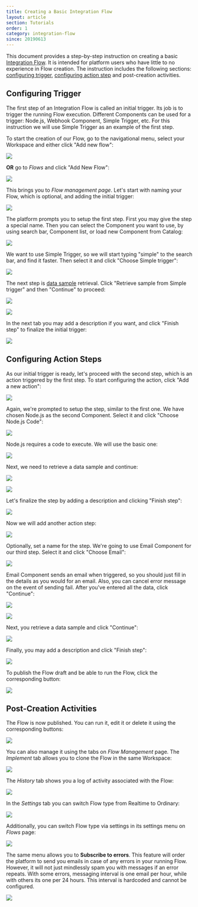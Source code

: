 ```yaml
---
title: Creating a Basic Integration Flow
layout: article
section: Tutorials
order: 1
category: integration-flow
since: 20190613
---
```


This document provides a step-by-step instruction on creating a basic [Integration Flow](integration-flow). It is intended for platform users who have little to no experience in Flow creation. The instruction includes the following sections: [configuring trigger](#configuring-trigger), [configuring action step](#configuring-action-steps) and post-creation activities.

## Configuring Trigger

The first step of an Integration Flow is called an initial trigger. Its job is to trigger the running Flow execution. Different Components can be used for a trigger: Node.js, Webhook Component, Simple Trigger, etc. For this instruction we will use Simple Trigger as an example of the first step.  

To start the creation of our Flow, go to the navigational menu, select your Workspace and either click "Add new flow":

![](/assets/img/getting-started/creating-basic-flow/Screenshot_0.png)

**OR** go to *Flows* and click "Add New Flow":

![](/assets/img/getting-started/creating-basic-flow/Screenshot_1.png)

This brings you to *Flow management page*. Let's start with naming your Flow, which is optional, and adding the initial trigger:

![](/assets/img/getting-started/creating-basic-flow/Screenshot_4.png)

The platform prompts you to setup the first step. First you may give the step a special name. Then you can select the Component you want to use, by using search bar, Component list, or load new Component from Catalog:

![](/assets/img/getting-started/creating-basic-flow/Screenshot_5.png)

We want to use Simple Trigger, so we will start typing "simple" to the search bar, and find it faster. Then select it and click "Choose Simple trigger":

![](/assets/img/getting-started/creating-basic-flow/Screenshot_6.png)

The next step is [data sample](/data-sample-overview) retrieval. Click "Retrieve sample from Simple trigger" and then "Continue" to proceed:

![](/assets/img/getting-started/creating-basic-flow/Screenshot_7.png)

![](/assets/img/getting-started/creating-basic-flow/Screenshot_8.png)

In the next tab you may add a description if you want, and click "Finish step" to finalize the initial trigger:

![](/assets/img/getting-started/creating-basic-flow/Screenshot_9.png)


## Configuring Action Steps

As our initial trigger is ready, let's proceed with the second step, which is an action triggered by the first step. To start configuring the action, click "Add a new action":

![](/assets/img/getting-started/creating-basic-flow/Screenshot_10.png)

Again, we're prompted to setup the step, similar to the first one. We have chosen Node.js as the second Component. Select it and click "Choose Node.js Code":

![](/assets/img/getting-started/creating-basic-flow/Screenshot_11.png)

Node.js requires a code to execute. We will use the basic one:

![](/assets/img/getting-started/creating-basic-flow/Screenshot_2.png)

Next, we need to retrieve a data sample and continue:

![](/assets/img/getting-started/creating-basic-flow/Screenshot_13.png)

![](/assets/img/getting-started/creating-basic-flow/Screenshot_14.png)

Let's finalize the step by adding a description and clicking "Finish step":

![](/assets/img/getting-started/creating-basic-flow/Screenshot_15.png)

Now we will add another action step:

![](/assets/img/getting-started/creating-basic-flow/Screenshot_16.png)

Optionally, set a name for the step. We're going to use Email Component for our third step. Select it and click "Choose Email":

![](/assets/img/getting-started/creating-basic-flow/Screenshot_17.png)

Email Component sends an email when triggered, so you should just fill in the details as you would for an email. Also, you can cancel error message on the event of sending fail. After you've entered all the data, click "Continue":

![](/assets/img/getting-started/creating-basic-flow/Screenshot_18.png)

![](/assets/img/getting-started/creating-basic-flow/Screenshot_19.png)

Next, you retrieve a data sample and click "Continue":

![](/assets/img/getting-started/creating-basic-flow/Screenshot_20.png)

Finally, you may add a description and click "Finish step":

![](/assets/img/getting-started/creating-basic-flow/Screenshot_21.png)

To publish the Flow draft and be able to run the Flow, click the corresponding button:

![](/assets/img/getting-started/creating-basic-flow/Screenshot_22.png)



## Post-Creation Activities

The Flow is now published. You can run it, edit it or delete it using the corresponding buttons:

![](/assets/img/getting-started/creating-basic-flow/Screenshot_23.png)

You can also manage it using the tabs on *Flow Management* page. The *Implement* tab allows you to clone the Flow in the same Workspace:

![](/assets/img/getting-started/creating-basic-flow/Screenshot_25.png)

The *History* tab shows you a log of activity associated with the Flow:

![](/assets/img/getting-started/creating-basic-flow/Screenshot_26.png)

In the *Settings* tab you can switch Flow type from Realtime to Ordinary:

![](/assets/img/getting-started/creating-basic-flow/Screenshot_27.png)

Additionally, you can switch Flow type via settings in its settings menu on *Flows* page:

![](/assets/img/getting-started/creating-basic-flow/Screenshot_28.png)

The same menu allows you to **Subscribe to errors**. This feature will order the platform to send you emails in case of any errors in your running Flow. However, it will not just mindlessly spam you with messages if an error repeats. With some errors, messaging interval is one email per hour, while with others its one per 24 hours. This interval is hardcoded and cannot be configured.

![](/assets/img/getting-started/creating-basic-flow/Screenshot_24.png)
